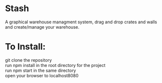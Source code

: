# Stash

A graphical warehouse managment system, drag and drop crates and walls and create/manage your warehouse.

# To Install:
git clone the repository <br/>
run npm install in the root directory for the project <br/>
run npm start in the same directory <br/>
open your browser to localhost8080 <br/>
